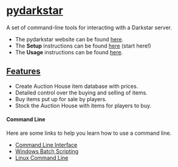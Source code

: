 # [pydarkstar][ghWeb]

A set of command-line tools for interacting with a Darkstar server.

* The pydarkstar website can be found [here][ghWeb].
* The **Setup** instructions can be found [here][ghSet] (start here!)
* The **Usage** instructions can be found [here][ghUse].

## [Features][ghWeb]

* Create Auction House item database with prices.
* Detailed control over the buying and selling of items.
* Buy items put up for sale by players.
* Stock the Auction House with items for players to buy.

#### Command Line

Here are some links to help you learn how to use a command line.

* [Command Line Interface][clAll]
* [Windows Batch Scripting][clWin]
* [Linux Command Line][clLin]

[clAll]: https://en.wikipedia.org/wiki/Command-line_interface
[clWin]: https://en.wikibooks.org/wiki/Windows_Batch_Scripting
[clLin]: https://en.wikibooks.org/wiki/Linux_For_Newbies/Command_Line
[ghWeb]: http://adamgagorik.github.io/pydarkstar
[ghSet]: http://adamgagorik.github.io/pydarkstar/generated/setup.html
[ghUse]: http://adamgagorik.github.io/pydarkstar/generated/usage.html
"# pydarkstar" 
